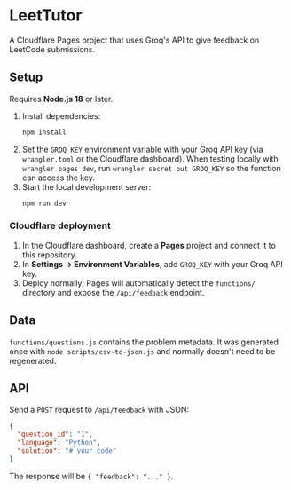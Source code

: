 # LeetTutor

A Cloudflare Pages project that uses Groq's API to give feedback on LeetCode submissions.

## Setup

Requires **Node.js 18** or later.

1. Install dependencies:
   ```bash
   npm install
   ```
2. Set the `GROQ_KEY` environment variable with your Groq API key (via `wrangler.toml` or the Cloudflare dashboard). When testing locally with `wrangler pages dev`, run `wrangler secret put GROQ_KEY` so the function can access the key.
3. Start the local development server:
   ```bash
   npm run dev
   ```

### Cloudflare deployment

1. In the Cloudflare dashboard, create a **Pages** project and connect it to this repository.
2. In **Settings → Environment Variables**, add `GROQ_KEY` with your Groq API key.
3. Deploy normally; Pages will automatically detect the `functions/` directory and expose
   the `/api/feedback` endpoint.

## Data

`functions/questions.js` contains the problem metadata. It was generated once with `node scripts/csv-to-json.js` and normally doesn't need to be regenerated.

## API

Send a `POST` request to `/api/feedback` with JSON:

```json
{
  "question_id": "1",
  "language": "Python",
  "solution": "# your code"
}
```

The response will be `{ "feedback": "..." }`.
